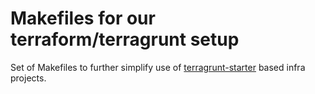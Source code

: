 # Makefiles for our terraform/terragrunt setup

Set of Makefiles to further simplify use of [terragrunt-starter](https://github.com/elderstudios/terragrunt-starter) based infra projects.
